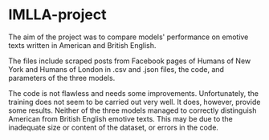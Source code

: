 # IMLLA-project

The aim of the project was to compare models' performance on emotive texts written in American and British English.

The files include scraped posts from Facebook pages of Humans of New York and Humans of London in .csv and .json files, the code, and parameters of the three models.

The code is not flawless and needs some improvements. Unfortunately, the training does not seem to be carried out very well. It does, however, provide some results. Neither of the three models managed to correctly distinguish American from British English emotive texts. This may be due to the inadequate size or content of the dataset, or errors in the code.
